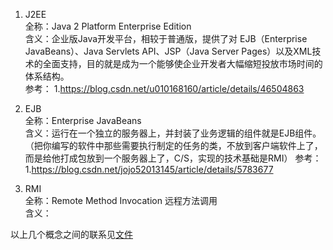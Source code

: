 1. J2EE   
全称：Java 2 Platform Enterprise Edition  
含义：企业版Java开发平台，相较于普通版，提供了对 EJB（Enterprise JavaBeans）、Java Servlets API、JSP（Java Server Pages）以及XML技术的全面支持，目的就是成为一个能够使企业开发者大幅缩短投放市场时间的体系结构。  
参考：
1.https://blog.csdn.net/u010168160/article/details/46504863

2. EJB  
全称：Enterprise JavaBeans   
含义：运行在一个独立的服务器上，并封装了业务逻辑的组件就是EJB组件。（把你编写的软件中那些需要执行制定的任务的类，不放到客户端软件上了，而是给他打成包放到一个服务器上了，C/S，实现的技术基础是RMI）
参考：
1.https://blog.csdn.net/jojo52013145/article/details/5783677


3. RMI  
全称：Remote Method Invocation  远程方法调用  
含义：




以上几个概念之间的联系见[文件](../mindmap/J2EE与EJB.drawio) 